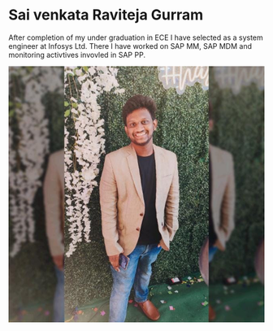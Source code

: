 # Sai venkata Raviteja Gurram

After completion of my under graduation in ECE I have selected as a system engineer at Infosys Ltd.
There I have worked on SAP MM, SAP MDM and monitoring activtives invovled in SAP PP.

![Image](WhatsApp%20Image%202022-09-02%20at%2017.43.25.jpeg)





